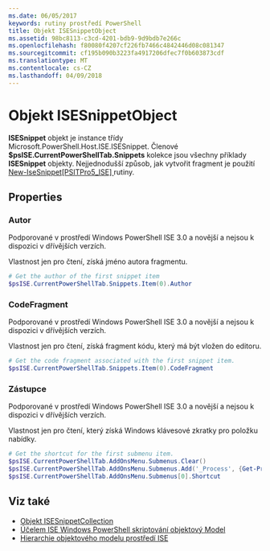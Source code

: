 ```yaml
---
ms.date: 06/05/2017
keywords: rutiny prostředí PowerShell
title: Objekt ISESnippetObject
ms.assetid: 98bc8113-c3cd-4201-bdb9-9d9bdb7e266c
ms.openlocfilehash: f80080f4207cf226fb7466c4842446d08c081347
ms.sourcegitcommit: cf195b090b3223fa4917206dfec7f0b603873cdf
ms.translationtype: MT
ms.contentlocale: cs-CZ
ms.lasthandoff: 04/09/2018
---
```

# <a name="the-isesnippetobject"></a>Objekt ISESnippetObject

**ISESnippet** objekt je instance třídy Microsoft.PowerShell.Host.ISE.ISESnippet. Členové **$psISE.CurrentPowerShellTab.Snippets** kolekce jsou všechny příklady **ISESnippet** objekty. Nejjednodušší způsob, jak vytvořit fragment je použití [New-IseSnippet&#91;PSITPro5_ISE&#93; ](https://technet.microsoft.com/library/0a6339a3-2683-4a8e-8929-90ad9a95c3e0) rutiny.

## <a name="properties"></a>Properties

### <a name="author"></a>Autor

Podporované v prostředí Windows PowerShell ISE 3.0 a novější a nejsou k dispozici v dřívějších verzích.

Vlastnost jen pro čtení, získá jméno autora fragmentu.

```powershell
# Get the author of the first snippet item
$psISE.CurrentPowerShellTab.Snippets.Item(0).Author
```

### <a name="codefragment"></a>CodeFragment

Podporované v prostředí Windows PowerShell ISE 3.0 a novější a nejsou k dispozici v dřívějších verzích.

Vlastnost jen pro čtení, získá fragment kódu, který má být vložen do editoru.

```powershell
# Get the code fragment associated with the first snippet item.
$psISE.CurrentPowerShellTab.Snippets.Item(0).CodeFragment
```

### <a name="shortcut"></a>Zástupce

Podporované v prostředí Windows PowerShell ISE 3.0 a novější a nejsou k dispozici v dřívějších verzích.

Vlastnost jen pro čtení, který získá Windows klávesové zkratky pro položku nabídky.

```powershell
# Get the shortcut for the first submenu item.
$psISE.CurrentPowerShellTab.AddOnsMenu.Submenus.Clear()
$psISE.CurrentPowerShellTab.AddOnsMenu.Submenus.Add('_Process', {Get-Process}, 'Alt+P')
$psISE.CurrentPowerShellTab.AddOnsMenu.Submenus[0].Shortcut
```

## <a name="see-also"></a>Viz také

- [Objekt ISESnippetCollection](The-ISESnippetCollection-Object.md)
- [Účelem ISE Windows PowerShell skriptování objektový Model](purpose-of-the-windows-powershell-ise-scripting-object-model.md)
- [Hierarchie objektového modelu prostředí ISE](The-ISE-Object-Model-Hierarchy.md)